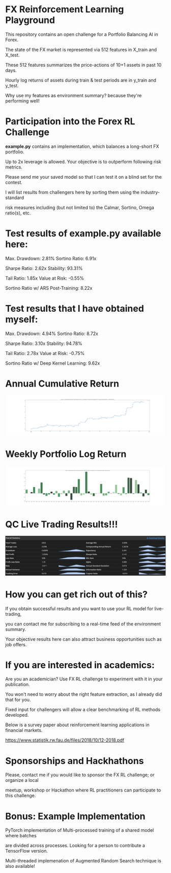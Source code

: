 # FX Reinforcement Learning Playground

This repository contains an open challenge for a Portfolio Balancing AI in Forex.

The state of the FX market is represented via 512 features in X_train and X_test.

These 512 features summarizes the price-actions of 10+1 assets in past 10 days.

Hourly log returns of assets during train & test periods are in y_train and y_test.

Why use my features as environment summary? because they're performing well!

# Participation into the Forex RL Challenge
**example.py** contains an implementation, which balances a long-short FX portfolio.

Up to 2x leverage is allowed. Your objective is to outperform following risk metrics.

Please send me your saved model so that I can test it on a blind set for the contest.

I will list results from challengers here by sorting them using the industry-standard

risk measures including (but not limited to) the Calmar, Sortino, Omega ratio(s), etc.

# Test results of example.py available here:
Max. Drawdown: 2.81% 
Sortino Ratio: 6.91x

Sharpe Ratio: 2.62x 
Stability: 93.31% 

Tail Ratio: 1.85x 
Value at Risk: -0.55%

Sortino Ratio w/ ARS Post-Training: 8.22x

# Test results that I have obtained myself:
Max. Drawdown: 4.94% 
Sortino Ratio: 8.72x

Sharpe Ratio: 3.10x 
Stability: 94.78% 

Tail Ratio: 2.78x 
Value at Risk: -0.75%

Sortino Ratio w/ Deep Kernel Learning: 9.62x

# Annual Cumulative Return
![](graphs/cumulative_return.png)
# Weekly Portfolio Log Return
![](graphs/weekly_returns.png)
# QC Live Trading Results!!!
![](graphs/live_trading.png)

# How you can get rich out of this?
If you obtain successful results and you want to use your RL model for live-trading,

you can contact me for subscribing to a real-time feed of the environment summary.

Your objective results here can also attract business opportunities such as job offers.


# If you are interested in academics:
Are you an academician? Use FX RL challenge to experiment with it in your publication.

You won't need to worry about the right feature extraction, as I already did that for you.

Fixed input for challengers will allow a clear benchmarking of RL methods developed.

Below is a survey paper about reinforcement learning applications in financial markets.

https://www.statistik.rw.fau.de/files/2018/10/12-2018.pdf

# Sponsorships and Hackhathons

Please, contact me if you would like to sponsor the FX RL challenge; or organize a local

meetup, workshop or Hackathon where RL practitioners can participate to this challenge. 

# Bonus: Example Implementation
PyTorch implementation of Multi-processed training of a shared model where batches

are divided across processes. Looking for a person to contribute a TensorFlow version.

Multi-threaded implemenation of Augmented Random Search technique is also available!
